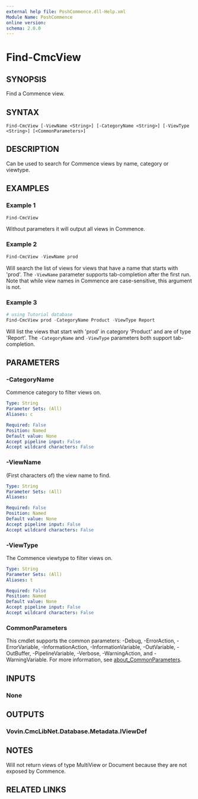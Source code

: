 ```yaml
---
external help file: PoshCommence.dll-Help.xml
Module Name: PoshCommence
online version:
schema: 2.0.0
---
```


# Find-CmcView

## SYNOPSIS
Find a Commence view.

## SYNTAX

```
Find-CmcView [-ViewName <String>] [-CategoryName <String>] [-ViewType <String>] [<CommonParameters>]
```

## DESCRIPTION
Can be used to search for Commence views by name, category or viewtype.

## EXAMPLES

### Example 1
```powershell
Find-CmcView
```

Without parameters it will output all views in Commence.

### Example 2
```powershell
Find-CmcView -ViewName prod
```

Will search the list of views for views that have a name that starts with 'prod'. The `-ViewName` parameter supports tab-completion after the first run. Note that while view names in Commence are case-sensitive, this argument is not.

### Example 3
```powershell
# using Tutorial database
Find-CmcView prod -CategoryName Product -ViewType Report
```

Will list the views that start with 'prod' in category 'Product' and are of type 'Report'. The `-CategoryName` and `-ViewType` parameters both support tab-completion.

## PARAMETERS

### -CategoryName
Commence category to filter views on.

```yaml
Type: String
Parameter Sets: (All)
Aliases: c

Required: False
Position: Named
Default value: None
Accept pipeline input: False
Accept wildcard characters: False
```

### -ViewName
(First characters of) the view name to find.

```yaml
Type: String
Parameter Sets: (All)
Aliases:

Required: False
Position: Named
Default value: None
Accept pipeline input: False
Accept wildcard characters: False
```

### -ViewType
The Commence viewtype to filter views on.

```yaml
Type: String
Parameter Sets: (All)
Aliases: t

Required: False
Position: Named
Default value: None
Accept pipeline input: False
Accept wildcard characters: False
```

### CommonParameters
This cmdlet supports the common parameters: -Debug, -ErrorAction, -ErrorVariable, -InformationAction, -InformationVariable, -OutVariable, -OutBuffer, -PipelineVariable, -Verbose, -WarningAction, and -WarningVariable. For more information, see [about_CommonParameters](http://go.microsoft.com/fwlink/?LinkID=113216).

## INPUTS

### None

## OUTPUTS

### Vovin.CmcLibNet.Database.Metadata.IViewDef
## NOTES
Will not return views of type MultiView or Document because they are not exposed by Commence.

## RELATED LINKS
